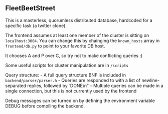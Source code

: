FleetBeetStreet
---------------

This is a masterless, quorumless distributed database, hardcoded for a specific task (a twitter clone).

The frontend assumes at least one member of the cluster is sitting on `localhost:3004`. You can change this by chainging the `known_hosts` array in `frontend/db.py` to point to your favorite DB host.

It chooses A and P over C, so try not to make conflicting queries :)

Some useful scripts for cluster manipulation are in `/scripts`

Query structure:
    - A full query structure BNF is included in `backend/parser/parser.h`
    - Queries are responded to with a list of newline-separated replies, followed by `DONE\n"
    - Multiple queries can be made in a single connection, but this is not currently used by the frontend

Debug messages can be turned on by defining the environment variable DEBUG before compiling the backend.


